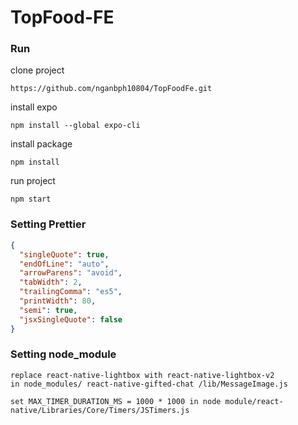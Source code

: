 # TopFood-FE

### Run

clone project

```
https://github.com/nganbph10804/TopFoodFe.git
```

install expo

```
npm install --global expo-cli
```

install package

```
npm install
```

run project

```
npm start
```

### Setting Prettier

```json
{
  "singleQuote": true,
  "endOfLine": "auto",
  "arrowParens": "avoid",
  "tabWidth": 2,
  "trailingComma": "es5",
  "printWidth": 80,
  "semi": true,
  "jsxSingleQuote": false
}
```

### Setting node_module

```
replace react-native-lightbox with react-native-lightbox-v2
in node_modules/ react-native-gifted-chat /lib/MessageImage.js
```

```
set MAX_TIMER_DURATION_MS = 1000 * 1000 in node module/react-native/Libraries/Core/Timers/JSTimers.js
```
